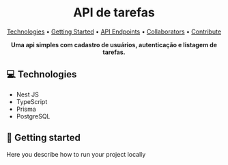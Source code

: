 <h1 align="center" style="font-weight: bold;">API de tarefas </h1>

<p align="center">
 <a href="#tech">Technologies</a> • 
 <a href="#started">Getting Started</a> • 
  <a href="#routes">API Endpoints</a> •
 <a href="#colab">Collaborators</a> •
 <a href="#contribute">Contribute</a>
</p>

<p align="center">
    <b>Uma api simples com cadastro de usuários, autenticação e listagem de tarefas.</b>
</p>

<h2 id="technologies">💻 Technologies</h2>

- Nest JS
- TypeScript
- Prisma
- PostgreSQL

<h2 id="started">🚀 Getting started</h2>

Here you describe how to run your project locally
